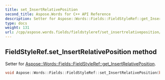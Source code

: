 ```yaml
---
title: set_InsertRelativePosition
second_title: Aspose.Words for C++ API Reference
description: Setter for Aspose::Words::Fields::FieldStyleRef::get_InsertRelativePosition. 
type: docs
weight: 131
url: /cpp/aspose.words.fields/fieldstyleref/set_insertrelativeposition/
---
```

## FieldStyleRef.set_InsertRelativePosition method


Setter for [Aspose::Words::Fields::FieldStyleRef::get_InsertRelativePosition](../get_insertrelativeposition/).

```cpp
void Aspose::Words::Fields::FieldStyleRef::set_InsertRelativePosition(bool value)
```


